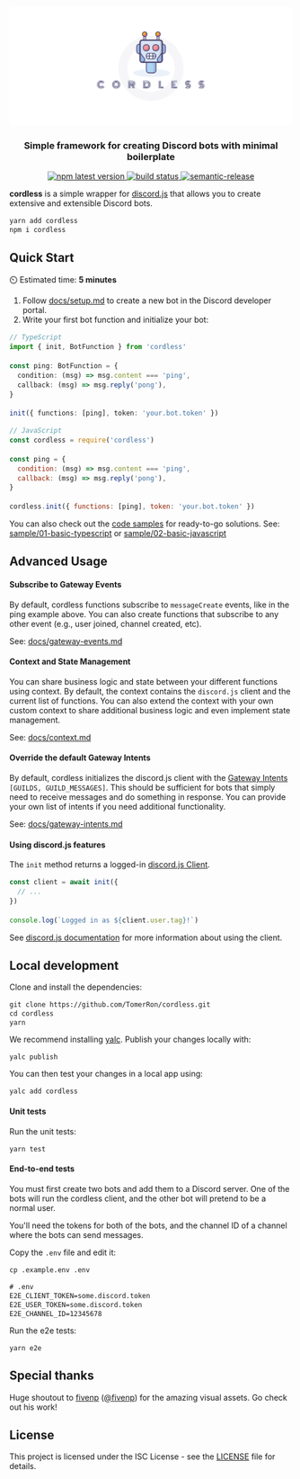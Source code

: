 [![cordless](assets/splash.png)](#)

<h3 align="center">Simple framework for creating Discord bots with minimal boilerplate</h3>
<p align="center">
  <a href="https://www.npmjs.com/package/cordless">
    <img alt="npm latest version" src="https://img.shields.io/npm/v/cordless/latest.svg">
  </a>
  <a href="https://app.travis-ci.com/github/TomerRon/cordless">
    <img alt="build status" src="https://api.travis-ci.com/TomerRon/cordless.svg?branch=master">
  </a>
  <a href="https://github.com/semantic-release/semantic-release">
    <img alt="semantic-release" src="https://img.shields.io/badge/%20%20%F0%9F%93%A6%F0%9F%9A%80-semantic--release-e10079.svg">
  </a>
</p>

**cordless** is a simple wrapper for [discord.js](https://github.com/discordjs/discord.js) that allows you to create extensive and extensible Discord bots.

```
yarn add cordless
npm i cordless
```

## Quick Start

⏲️ Estimated time: **5 minutes**

1. Follow [docs/setup.md](docs/setup.md) to create a new bot in the Discord developer portal.
2. Write your first bot function and initialize your bot:

```ts
// TypeScript
import { init, BotFunction } from 'cordless'

const ping: BotFunction = {
  condition: (msg) => msg.content === 'ping',
  callback: (msg) => msg.reply('pong'),
}

init({ functions: [ping], token: 'your.bot.token' })
```

```js
// JavaScript
const cordless = require('cordless')

const ping = {
  condition: (msg) => msg.content === 'ping',
  callback: (msg) => msg.reply('pong'),
}

cordless.init({ functions: [ping], token: 'your.bot.token' })
```

You can also check out the [code samples](sample) for ready-to-go solutions. See: [sample/01-basic-typescript](sample/01-basic-typescript) or [sample/02-basic-javascript](sample/02-basic-javascript)

## Advanced Usage

#### Subscribe to Gateway Events

By default, cordless functions subscribe to `messageCreate` events, like in the ping example above. You can also create functions that subscribe to any other event (e.g., user joined, channel created, etc).

See: [docs/gateway-events.md](docs/gateway-events.md)

#### Context and State Management

You can share business logic and state between your different functions using context. By default, the context contains the `discord.js` client and the current list of functions. You can also extend the context with your own custom context to share additional business logic and even implement state management.

See: [docs/context.md](docs/context.md)

#### Override the default Gateway Intents

By default, cordless initializes the discord.js client with the [Gateway Intents](https://discord.com/developers/docs/topics/gateway#gateway-intents) `[GUILDS, GUILD_MESSAGES]`. This should be sufficient for bots that simply need to receive messages and do something in response. You can provide your own list of intents if you need additional functionality.

See: [docs/gateway-intents.md](docs/gateway-intents.md)

#### Using discord.js features

The `init` method returns a logged-in [discord.js Client](https://discord.js.org/#/docs/main/stable/class/Client).

```ts
const client = await init({
  // ...
})

console.log(`Logged in as ${client.user.tag}!`)
```

See [discord.js documentation](https://discord.js.org/#/docs) for more information about using the client.

## Local development

Clone and install the dependencies:

```
git clone https://github.com/TomerRon/cordless.git
cd cordless
yarn
```

We recommend installing [yalc](https://github.com/wclr/yalc). Publish your changes locally with:

```
yalc publish
```

You can then test your changes in a local app using:

```
yalc add cordless
```

#### Unit tests

Run the unit tests:

```
yarn test
```

#### End-to-end tests

You must first create two bots and add them to a Discord server. One of the bots will run the cordless client, and the other bot will pretend to be a normal user.

You'll need the tokens for both of the bots, and the channel ID of a channel where the bots can send messages.

Copy the `.env` file and edit it:

```
cp .example.env .env
```

```
# .env
E2E_CLIENT_TOKEN=some.discord.token
E2E_USER_TOKEN=some.discord.token
E2E_CHANNEL_ID=12345678
```

Run the e2e tests:

```
yarn e2e
```

## Special thanks

Huge shoutout to [fivenp](https://fivenp.com/) ([@fivenp](https://github.com/fivenp)) for the amazing visual assets. Go check out his work!

## License

This project is licensed under the ISC License - see the [LICENSE](LICENSE) file for details.

